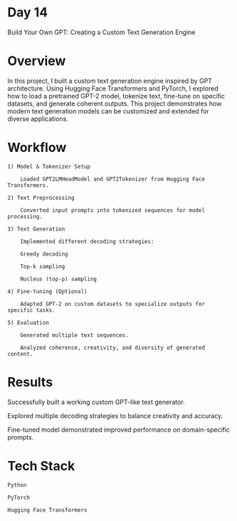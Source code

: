 # Day 14 

Build Your Own GPT: Creating a Custom Text Generation Engine


# Overview

In this project, I built a custom text generation engine inspired by GPT architecture. Using Hugging Face Transformers and PyTorch, I explored how to load a pretrained GPT-2 model, tokenize text, fine-tune on specific datasets, and generate coherent outputs. This project demonstrates how modern text generation models can be customized and extended for diverse applications.

# Workflow

    1) Model & Tokenizer Setup
    
        Loaded GPT2LMHeadModel and GPT2Tokenizer from Hugging Face Transformers.
    
    2) Text Preprocessing
    
        Converted input prompts into tokenized sequences for model processing.
    
    3) Text Generation
    
        Implemented different decoding strategies:
    
        Greedy decoding
    
        Top-k sampling
    
        Nucleus (top-p) sampling
    
    4) Fine-tuning (Optional)
    
        Adapted GPT-2 on custom datasets to specialize outputs for specific tasks.
    
    5) Evaluation
    
        Generated multiple text sequences.
        
        Analyzed coherence, creativity, and diversity of generated content.

# Results

Successfully built a working custom GPT-like text generator.

Explored multiple decoding strategies to balance creativity and accuracy.

Fine-tuned model demonstrated improved performance on domain-specific prompts.

# Tech Stack

    Python
    
    PyTorch
    
    Hugging Face Transformers
